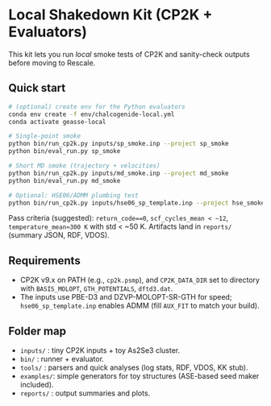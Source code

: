 # Local Shakedown Kit (CP2K + Evaluators)

This kit lets you run *local* smoke tests of CP2K and sanity-check outputs before moving to Rescale.

## Quick start
```bash
# (optional) create env for the Python evaluators
conda env create -f env/chalcogenide-local.yml
conda activate geasse-local

# Single-point smoke
python bin/run_cp2k.py inputs/sp_smoke.inp --project sp_smoke
python bin/eval_run.py sp_smoke

# Short MD smoke (trajectory + velocities)
python bin/run_cp2k.py inputs/md_smoke.inp --project md_smoke
python bin/eval_run.py md_smoke

# Optional: HSE06/ADMM plumbing test
python bin/run_cp2k.py inputs/hse06_sp_template.inp --project hse_smoke
```

Pass criteria (suggested): `return_code==0`, `scf_cycles_mean < ~12`, `temperature_mean≈300 K` with std < ~50 K.
Artifacts land in `reports/` (summary JSON, RDF, VDOS).

## Requirements
- CP2K v9.x on PATH (e.g., `cp2k.psmp`), and `CP2K_DATA_DIR` set to directory with `BASIS_MOLOPT`, `GTH_POTENTIALS`, `dftd3.dat`.
- The inputs use PBE-D3 and DZVP-MOLOPT-SR-GTH for speed; `hse06_sp_template.inp` enables ADMM (fill `AUX_FIT` to match your build).

## Folder map
- `inputs/`  : tiny CP2K inputs + toy As2Se3 cluster.
- `bin/`     : runner + evaluator.
- `tools/`   : parsers and quick analyses (log stats, RDF, VDOS, KK stub).
- `examples/`: simple generators for toy structures (ASE-based seed maker included).
- `reports/` : output summaries and plots.
